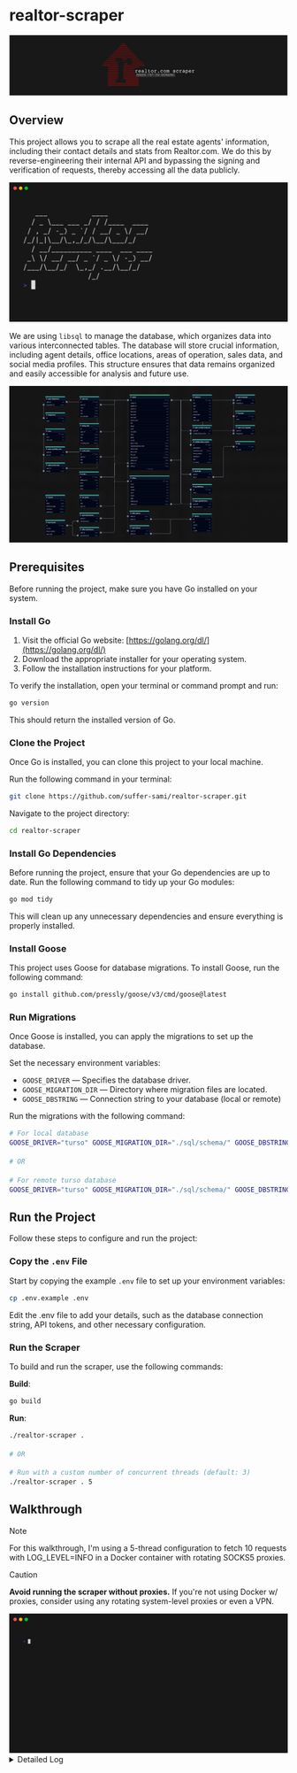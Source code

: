 # realtor-scraper
![banner](./assets/banner.svg)

## Overview
This project allows you to scrape all the real estate agents' information, including their contact details and stats from Realtor.com. We do this by reverse-engineering their internal API and bypassing the signing and verification of requests, thereby accessing all the data publicly.

<img alt="intro" src="./assets/intro.gif" width="600" />

We are using `libsql` to manage the database, which organizes data into various interconnected tables. The database will store crucial information, including agent details, office locations, areas of operation, sales data, and social media profiles. This structure ensures that data remains organized and easily accessible for analysis and future use.

![db_schema](./assets/db_schema.png)

## Prerequisites

Before running the project, make sure you have Go installed on your system.

### Install Go

1. Visit the official Go website: [https://golang.org/dl/](https://golang.org/dl/)
2. Download the appropriate installer for your operating system.
3. Follow the installation instructions for your platform.

To verify the installation, open your terminal or command prompt and run:

```bash
go version
```
This should return the installed version of Go.

### Clone the Project
Once Go is installed, you can clone this project to your local machine.

Run the following command in your terminal:
```bash
git clone https://github.com/suffer-sami/realtor-scraper.git
```

Navigate to the project directory:

```bash
cd realtor-scraper
```

### Install Go Dependencies
Before running the project, ensure that your Go dependencies are up to date. Run the following command to tidy up your Go modules:

```bash
go mod tidy
```
This will clean up any unnecessary dependencies and ensure everything is properly installed.

### Install Goose

This project uses Goose for database migrations. To install Goose, run the following command:


```bash
go install github.com/pressly/goose/v3/cmd/goose@latest
```

### Run Migrations
Once Goose is installed, you can apply the migrations to set up the database.

Set the necessary environment variables:

- `GOOSE_DRIVER` — Specifies the database driver.
- `GOOSE_MIGRATION_DIR` — Directory where migration files are located.
- `GOOSE_DBSTRING` — Connection string to your database (local or remote)

Run the migrations with the following command:

```bash
# For local database
GOOSE_DRIVER="turso" GOOSE_MIGRATION_DIR="./sql/schema/" GOOSE_DBSTRING="file:./local.db" goose up

# OR

# For remote turso database
GOOSE_DRIVER="turso" GOOSE_MIGRATION_DIR="./sql/schema/" GOOSE_DBSTRING="libsql://dbname.turso.io?authToken=token" goose up
```

## Run the Project

Follow these steps to configure and run the project:

### Copy the `.env` File

Start by copying the example `.env` file to set up your environment variables:

```bash
cp .env.example .env
```

Edit the .env file to add your details, such as the database connection string, API tokens, and other necessary configuration.

### Run the Scraper
To build and run the scraper, use the following commands:

**Build**:
```bash
go build 
```

**Run**:
```bash
./realtor-scraper .

# OR

# Run with a custom number of concurrent threads (default: 3)
./realtor-scraper . 5
```

## Walkthrough
> [!NOTE]
> For this walkthrough, I'm using a 5-thread configuration to fetch 10 requests with LOG_LEVEL=INFO in a Docker container with rotating SOCKS5 proxies.

> [!CAUTION]
> **Avoid running the scraper without proxies.** If you're not using Docker w/ proxies, consider using any rotating system-level proxies or even a VPN.

<img alt="walkthrough" src="./assets/demo.gif" width="600" />


<details>
<summary>Detailed Log</summary>


Following is an example of a dummy agent log entry with `LOG_LEVEL=DEBUG`.

```bash
2024/12/10 00:15:55 realtor-scraper  INFO: FETCHING: Total Results
2024/12/10 00:16:01 realtor-scraper  INFO: STATS: Total Agents: 1666411
2024/12/10 00:16:01 realtor-scraper  INFO: STATS: (Total Requests: 83321, Remaining Requests: 83320)
2024/12/10 00:16:01 realtor-scraper  INFO: FETCHING: Agents (offset 0, limit 20)
2024-12-09 14:46:25 INFO realtor-scraper Agent: Dummy Agent Name
2024-12-09 14:46:25 DEBUG realtor-scraper - sales data: 2024-11-25
2024-12-09 14:46:25 DEBUG realtor-scraper - listing data: 2024-12-08 23:59:59 +0000 UTC
2024-12-09 14:46:25 DEBUG realtor-scraper - social medias:
2024-12-09 14:46:25 DEBUG realtor-scraper - feed licences:
2024-12-09 14:46:25 DEBUG realtor-scraper - mls:
2024-12-09 14:46:25 DEBUG realtor-scraper   - MLS1
2024-12-09 14:46:25 DEBUG realtor-scraper   - MLS2
2024-12-09 14:46:25 DEBUG realtor-scraper - mls history:
2024-12-09 14:46:25 DEBUG realtor-scraper - languages:
2024-12-09 14:46:25 DEBUG realtor-scraper   - English
2024-12-09 14:46:25 DEBUG realtor-scraper   - Spanish
2024-12-09 14:46:25 DEBUG realtor-scraper - user languages:
2024-12-09 14:46:25 DEBUG realtor-scraper   - English
2024-12-09 14:46:25 DEBUG realtor-scraper   - Spanish
2024-12-09 14:46:25 DEBUG realtor-scraper - zips:
2024-12-09 14:46:25 DEBUG realtor-scraper   - 12345
2024-12-09 14:46:25 DEBUG realtor-scraper   - 67890
2024-12-09 14:46:25 DEBUG realtor-scraper   - 98765
2024-12-09 14:46:25 DEBUG realtor-scraper - areas:
2024-12-09 14:46:25 DEBUG realtor-scraper   - Cityville, CA
2024-12-09 14:46:25 DEBUG realtor-scraper   - Countyville, TX
2024-12-09 14:46:25 DEBUG realtor-scraper - marketing areas:
2024-12-09 14:46:25 DEBUG realtor-scraper   - Neighborhood1, Cityville, CA
2024-12-09 14:46:25 DEBUG realtor-scraper   - Neighborhood2, Countyville, TX
2024-12-09 14:46:25 DEBUG realtor-scraper - designations:
2024-12-09 14:46:25 DEBUG realtor-scraper - specializations:
2024-12-09 14:46:25 DEBUG realtor-scraper   - Residential Sales
2024-12-09 14:46:25 DEBUG realtor-scraper   - Commercial Leasing
2024-12-09 14:46:25 DEBUG realtor-scraper - address:
2024-12-09 14:46:25 DEBUG realtor-scraper   - {Street: 123 Main St, City: Anytown, State: CA, Zip: 98765}
2024-12-09 14:46:25 DEBUG realtor-scraper - phones:
2024-12-09 14:46:25 DEBUG realtor-scraper   - XXX-XXX-XXXX
2024-12-09 14:46:25 DEBUG realtor-scraper   - XXX-XXX-XXXX
2024-12-09 14:46:25 DEBUG realtor-scraper - broker:
2024-12:09 14:46:25 DEBUG realtor-scraper   - Dummy Brokerage
2024-12-09 14:46:25 DEBUG realtor-scraper - office address:
2024-12-09 14:46:25 DEBUG realtor-scraper   - {Street: 456 Elm St, City: Anytown, State: CA, Zip: 98765}
2024-12-09 14:46:25 DEBUG realtor-scraper - office:
2024-12-09 14:46:25 DEBUG realtor-scraper   - Dummy Brokerage
2024-12-09 14:46:25 DEBUG realtor-scraper - office phones:
2024-12-09 14:46:25 DEBUG realtor-scraper   - {Ext: Number: XXX-XXX-XXXX, Type: Office, IsValid: true}
2024-12-09 14:46:25 DEBUG realtor-scraper   - {Ext: Number: XXX-XXX-XXXX, Type: Mobile, IsValid: true}
# (cont... )

2024-12-09 14:46:25 INFO realtor-scraper DONE
```
</details>